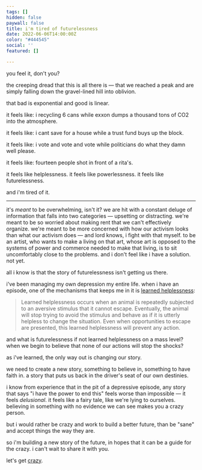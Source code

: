 ```yaml
---
tags: []
hidden: false
paywall: false
title: i'm tired of futurelessness
date: 2022-06-06T14:00:00Z
color: "#444545"
social: ''
featured: []

---
```

you feel it, don't you?  
  
the creeping dread that this is all there is — that we reached a peak and are simply falling down the gravel-lined hill into oblivion.  
  
that bad is exponential and good is linear.  
  
it feels like: i recycling 6 cans while exxon dumps a thousand tons of CO2 into the atmosphere.  
  
it feels like: i cant save for a house while a trust fund buys up the block.  
  
it feels like: i vote and vote and vote while politicians do what they damn well please.  
  
it feels like: fourteen people shot in front of a rita's.  
  
it feels like helplessness. it feels like powerlessness. it feels like futurelessness.  
  
and i'm tired of it.

>

***

  
it's _meant_ to be overwhelming, isn't it? we are hit with a constant deluge of information that falls into two categories — upsetting or distracting. we're meant to be so worried about making rent that we can't effectively organize. we're meant to be more concerned with how our activism looks than what our activism does — and lord knows, i fight with that myself. to be an artist, who wants to make a living on that art, whose art is opposed to the systems of power and commerce needed to make that living, is to sit uncomfortably close to the problems. and i don't feel like i have a solution. not yet.  
  
all i know is that the story of futurelessness isn't getting us there.  
  
i've been managing my own depression my entire life. when i have an episode, one of the mechanisms that keeps me in it is [learned helplessness](https://en.wikipedia.org/wiki/Learned_helplessness):  
  
> Learned helplessness occurs when an animal is repeatedly subjected to an aversive stimulus that it cannot escape. Eventually, the animal will stop trying to avoid the stimulus and behave as if it is utterly helpless to change the situation. Even when opportunities to escape are presented, this learned helplessness will prevent any action.  
  
and what is futurelessness if not learned helplessness on a mass level? when we begin to believe that none of our actions will stop the shocks?  
  
as i've learned, the only way out is changing our story.  
  
we need to create a new story, something to believe in, something to have faith in. a story that puts us back in the driver's seat of our own destinies.  
  
i know from experience that in the pit of a depressive episode, any story that says "i have the power to end this" feels worse than impossible — it feels _delusional_. it feels like a fairy tale, like we're lying to ourselves. believing in something with no evidence we can see makes you a crazy person.  
  
but i would rather be crazy and work to build a better future, than be "sane" and accept things the way they are.  
  
so i'm building a new story of the future, in hopes that it can be a guide for the crazy. i can't wait to share it with you.  
  
let's get [crazy](https://www.youtube.com/watch?v=4Fc67yQsPqQ).